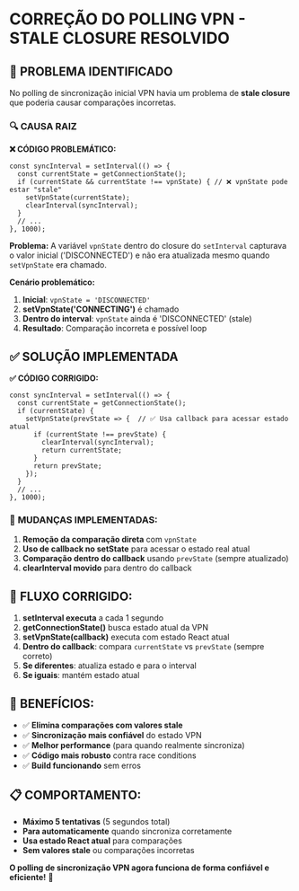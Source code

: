 # CORREÇÃO DO POLLING VPN - STALE CLOSURE RESOLVIDO

## 🐛 PROBLEMA IDENTIFICADO

No polling de sincronização inicial VPN havia um problema de **stale closure** que poderia causar comparações incorretas.

### 🔍 CAUSA RAIZ

**❌ CÓDIGO PROBLEMÁTICO:**
```tsx
const syncInterval = setInterval(() => {
  const currentState = getConnectionState();
  if (currentState && currentState !== vpnState) { // ❌ vpnState pode estar "stale"
    setVpnState(currentState);
    clearInterval(syncInterval);
  }
  // ...
}, 1000);
```

**Problema:** A variável `vpnState` dentro do closure do `setInterval` capturava o valor inicial ('DISCONNECTED') e não era atualizada mesmo quando `setVpnState` era chamado.

**Cenário problemático:**
1. **Inicial**: `vpnState = 'DISCONNECTED'`
2. **setVpnState('CONNECTING')** é chamado
3. **Dentro do interval**: `vpnState` ainda é 'DISCONNECTED' (stale)
4. **Resultado**: Comparação incorreta e possível loop

## ✅ SOLUÇÃO IMPLEMENTADA

**✅ CÓDIGO CORRIGIDO:**
```tsx
const syncInterval = setInterval(() => {
  const currentState = getConnectionState();
  if (currentState) {
    setVpnState(prevState => {  // ✅ Usa callback para acessar estado atual
      if (currentState !== prevState) {
        clearInterval(syncInterval);
        return currentState;
      }
      return prevState;
    });
  }
  // ...
}, 1000);
```

### 🔧 **MUDANÇAS IMPLEMENTADAS:**

1. **Remoção da comparação direta** com `vpnState`
2. **Uso de callback no setState** para acessar o estado real atual
3. **Comparação dentro do callback** usando `prevState` (sempre atualizado)
4. **clearInterval movido** para dentro do callback

## 🔄 **FLUXO CORRIGIDO:**

1. **setInterval executa** a cada 1 segundo
2. **getConnectionState()** busca estado atual da VPN
3. **setVpnState(callback)** executa com estado React atual
4. **Dentro do callback**: compara `currentState` vs `prevState` (sempre correto)
5. **Se diferentes**: atualiza estado e para o interval
6. **Se iguais**: mantém estado atual

## 🎯 **BENEFÍCIOS:**

- ✅ **Elimina comparações com valores stale**
- ✅ **Sincronização mais confiável** do estado VPN
- ✅ **Melhor performance** (para quando realmente sincroniza)
- ✅ **Código mais robusto** contra race conditions
- ✅ **Build funcionando** sem erros

## 📋 **COMPORTAMENTO:**

- **Máximo 5 tentativas** (5 segundos total)
- **Para automaticamente** quando sincroniza corretamente
- **Usa estado React atual** para comparações
- **Sem valores stale** ou comparações incorretas

**O polling de sincronização VPN agora funciona de forma confiável e eficiente!** 🚀
